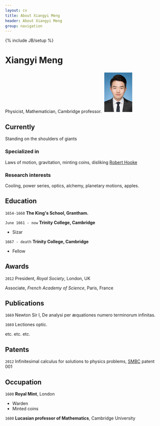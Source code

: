 ```yaml
---
layout: cv
title: About Xiangyi Meng 
header: About Xiangyi Meng
group: navigation
---
```

{% include JB/setup %}

# Xiangyi Meng 
Physicist, Mathematician, Cambridge professor.
<img width="100" src="https://raw.githubusercontent.com/xymeng16/xymeng16.github.io/master/_medias/img/xymeng.jpg">



## Currently

Standing on the shoulders of giants

### Specialized in

Laws of motion, gravitation, minting coins, disliking [Robert Hooke](http://en.wikipedia.org/wiki/Robert_Hooke)


### Research interests

Cooling, power series, optics, alchemy, planetary motions, apples.


## Education

`1654-1660`
__The King's School, Grantham.__

`June 1661 - now`
__Trinity College, Cambridge__

- Sizar

`1667 - death`
__Trinity College, Cambridge__

- Fellow



## Awards

`2012`
President, *Royal Society*, London, UK

Associate, *French Academy of Science*, Paris, France



## Publications

<!-- A list is also available [online](http://scholar.google.co.uk/citations?user=LTOTl0YAAAAJ) -->

`1669`
Newton Sir I, De analysi per æquationes numero terminorum infinitas. 

`1669`
Lectiones optic.

etc. etc. etc.

## Patents

`2012`
Infinitesimal calculus for solutions to physics problems, [SMBC](http://www.techdirt.com/articles/20121011/09312820678/if-patents-had-been-around-time-newton.shtml) patent 001


## Occupation

`1600`
__Royal Mint__, London

- Warden
- Minted coins

`1600`
__Lucasian professor of Mathematics__, Cambridge University



<!-- ### Footer

Last updated: May 2013 -->

